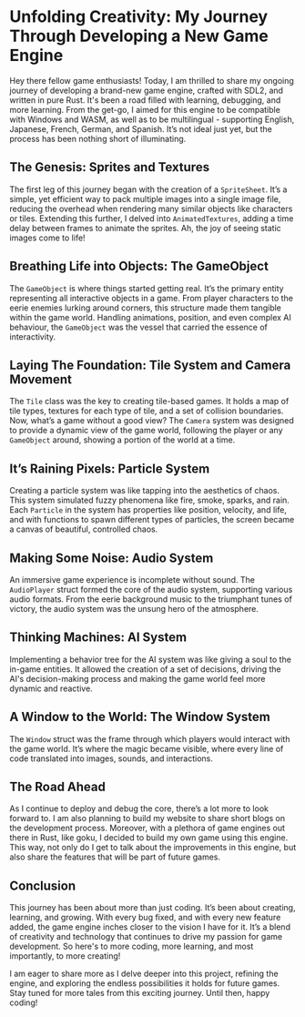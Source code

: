 # Unfolding Creativity: My Journey Through Developing a New Game Engine

Hey there fellow game enthusiasts! Today, I am thrilled to share my ongoing journey of developing a brand-new game engine, crafted with SDL2, and written in pure Rust. It's been a road filled with learning, debugging, and more learning. From the get-go, I aimed for this engine to be compatible with Windows and WASM, as well as to be multilingual - supporting English, Japanese, French, German, and Spanish. It’s not ideal just yet, but the process has been nothing short of illuminating.

## The Genesis: Sprites and Textures

The first leg of this journey began with the creation of a `SpriteSheet`. It’s a simple, yet efficient way to pack multiple images into a single image file, reducing the overhead when rendering many similar objects like characters or tiles. Extending this further, I delved into `AnimatedTextures`, adding a time delay between frames to animate the sprites. Ah, the joy of seeing static images come to life!

## Breathing Life into Objects: The GameObject

The `GameObject` is where things started getting real. It’s the primary entity representing all interactive objects in a game. From player characters to the eerie enemies lurking around corners, this structure made them tangible within the game world. Handling animations, position, and even complex AI behaviour, the `GameObject` was the vessel that carried the essence of interactivity.

## Laying The Foundation: Tile System and Camera Movement

The `Tile` class was the key to creating tile-based games. It holds a map of tile types, textures for each type of tile, and a set of collision boundaries. Now, what’s a game without a good view? The `Camera` system was designed to provide a dynamic view of the game world, following the player or any `GameObject` around, showing a portion of the world at a time.

## It’s Raining Pixels: Particle System

Creating a particle system was like tapping into the aesthetics of chaos. This system simulated fuzzy phenomena like fire, smoke, sparks, and rain. Each `Particle` in the system has properties like position, velocity, and life, and with functions to spawn different types of particles, the screen became a canvas of beautiful, controlled chaos.

## Making Some Noise: Audio System

An immersive game experience is incomplete without sound. The `AudioPlayer` struct formed the core of the audio system, supporting various audio formats. From the eerie background music to the triumphant tunes of victory, the audio system was the unsung hero of the atmosphere.

## Thinking Machines: AI System

Implementing a behavior tree for the AI system was like giving a soul to the in-game entities. It allowed the creation of a set of decisions, driving the AI's decision-making process and making the game world feel more dynamic and reactive.

## A Window to the World: The Window System

The `Window` struct was the frame through which players would interact with the game world. It’s where the magic became visible, where every line of code translated into images, sounds, and interactions.

## The Road Ahead

As I continue to deploy and debug the core, there’s a lot more to look forward to. I am also planning to build my website to share short blogs on the development process. Moreover, with a plethora of game engines out there in Rust, like goku, I decided to build my own game using this engine. This way, not only do I get to talk about the improvements in this engine, but also share the features that will be part of future games.

## Conclusion

This journey has been about more than just coding. It’s been about creating, learning, and growing. With every bug fixed, and with every new feature added, the game engine inches closer to the vision I have for it. It’s a blend of creativity and technology that continues to drive my passion for game development. So here's to more coding, more learning, and most importantly, to more creating!

I am eager to share more as I delve deeper into this project, refining the engine, and exploring the endless possibilities it holds for future games. Stay tuned for more tales from this exciting journey. Until then, happy coding!
